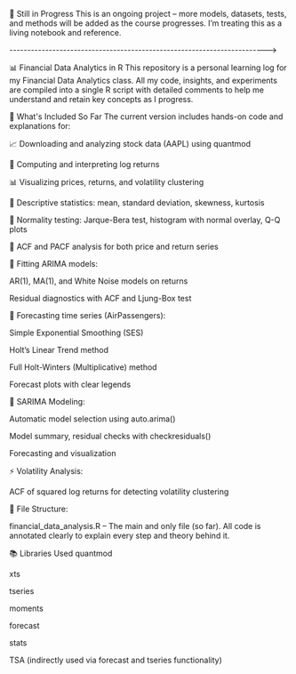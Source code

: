 🚧 Still in Progress
This is an ongoing project – more models, datasets, tests, and methods will be added as the course progresses. I’m treating this as a living notebook and reference.



------------------------------------------------------------------------>

📊 Financial Data Analytics in R
This repository is a personal learning log for my Financial Data Analytics class.
All my code, insights, and experiments are compiled into a single R script with detailed comments to help me understand and retain key concepts as I progress.

🧠 What's Included So Far
The current version includes hands-on code and explanations for:

📈 Downloading and analyzing stock data (AAPL) using quantmod

🧮 Computing and interpreting log returns

📊 Visualizing prices, returns, and volatility clustering

📐 Descriptive statistics: mean, standard deviation, skewness, kurtosis

🧪 Normality testing: Jarque-Bera test, histogram with normal overlay, Q-Q plots

🔁 ACF and PACF analysis for both price and return series

🔧 Fitting ARIMA models:

AR(1), MA(1), and White Noise models on returns

Residual diagnostics with ACF and Ljung-Box test

🔮 Forecasting time series (AirPassengers):

Simple Exponential Smoothing (SES)

Holt’s Linear Trend method

Full Holt-Winters (Multiplicative) method

Forecast plots with clear legends

🤖 SARIMA Modeling:

Automatic model selection using auto.arima()

Model summary, residual checks with checkresiduals()

Forecasting and visualization

⚡ Volatility Analysis:

ACF of squared log returns for detecting volatility clustering

📂 File Structure:

financial_data_analysis.R – The main and only file (so far). All code is annotated clearly to explain every step and theory behind it.


📚 Libraries Used
quantmod

xts

tseries

moments

forecast

stats

TSA (indirectly used via forecast and tseries functionality)
